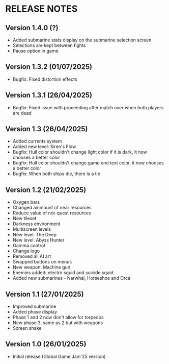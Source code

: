 # RELEASE NOTES

## Version 1.4.0 (?)

- Added submarine stats display on the submarine selection screen
- Selections are kept between fights
- Pause option in game

## Version 1.3.2 (01/07/2025)

- Bugfix: Fixed distortion effects

## Version 1.3.1 (26/04/2025)

- Bugfix: Fixed issue with proceeding after match over when both players are dead

## Version 1.3 (26/04/2025)

- Added currents system
- Added new level: Siren's Flow
- Bugfix: Hull color shouldn't change light color if it is dark, it now chooses a better color
- Bugfix: Hull color shouldn't change game end text color, it now chooses a better color
- Bugfix: When both ships die, there is a tie

## Version 1.2 (21/02/2025)

- Oxygen bars
- Changed ammount of near resources
- Reduce value of not-quest resources
- New tileset
- Darkness environment
- Multiscreen levels
- New level: The Deep
- New level: Abyss Hunter
- Gamma control
- Change logo
- Removed all AI art
- Swapped buttons on menus
- New weapon: Machine gun
- Enemies added: electro squid and suicide squid
- Added new submarines - Narwhal, Horseshoe and Orca

## Version 1.1 (27/01/2025)

- Improved submarine
- Added phase display
- Phase 1 and 2 now don't allow for torpedos
- New phase 3, same as 2 but with weapons
- Screen shake

## Version 1.0 (26/01/2025)

- Initial release (Global Game Jam'25 version)
